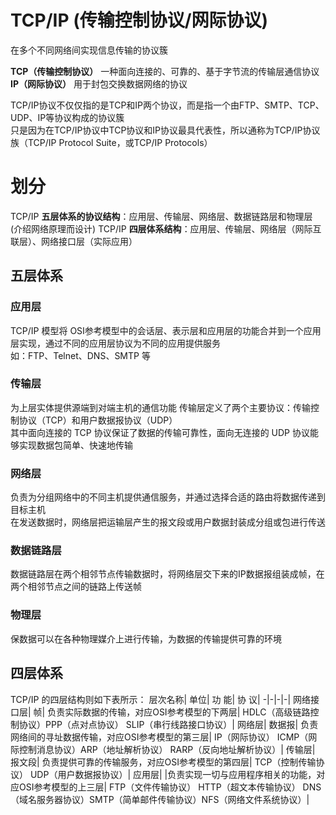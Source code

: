 # TCP/IP (传输控制协议/网际协议)
在多个不同网络间实现信息传输的协议簇  

**TCP（传输控制协议）** 一种面向连接的、可靠的、基于字节流的传输层通信协议   
**IP（网际协议）** 用于封包交换数据网络的协议  

TCP/IP协议不仅仅指的是TCP和IP两个协议，而是指一个由FTP、SMTP、TCP、UDP、IP等协议构成的协议簇    
只是因为在TCP/IP协议中TCP协议和IP协议最具代表性，所以通称为TCP/IP协议族（TCP/IP Protocol Suite，或TCP/IP Protocols）

# 划分
TCP/IP **五层体系的协议结构**：应用层、传输层、网络层、数据链路层和物理层 (介绍网络原理而设计)
TCP/IP **四层体系结构**：应用层、传输层、网络层（网际互联层）、网络接口层（实际应用）
## 五层体系
### 应用层
TCP/IP 模型将 OSI参考模型中的会话层、表示层和应用层的功能合并到一个应用层实现，通过不同的应用层协议为不同的应用提供服务  
如：FTP、Telnet、DNS、SMTP 等
### 传输层
为上层实体提供源端到对端主机的通信功能
传输层定义了两个主要协议：传输控制协议（TCP）和用户数据报协议（UDP）  
其中面向连接的 TCP 协议保证了数据的传输可靠性，面向无连接的 UDP 协议能够实现数据包简单、快速地传输
### 网络层
负责为分组网络中的不同主机提供通信服务，并通过选择合适的路由将数据传递到目标主机  
在发送数据时，网络层把运输层产生的报文段或用户数据封装成分组或包进行传送  
### 数据链路层
数据链路层在两个相邻节点传输数据时，将网络层交下来的IP数据报组装成帧，在两个相邻节点之间的链路上传送帧
### 物理层
保数据可以在各种物理媒介上进行传输，为数据的传输提供可靠的环境

## 四层体系
TCP/IP 的四层结构则如下表所示：
层次名称|	单位|	功 能|	协 议|
-|-|-|-|
网络接口层|	帧|	负责实际数据的传输，对应OSI参考模型的下两层|	HDLC（高级链路控制协议）PPP（点对点协议） SLIP（串行线路接口协议）|
网络层|	数据报|	负责网络间的寻址数据传输，对应OSI参考模型的第三层|	IP（网际协议） ICMP（网际控制消息协议）ARP（地址解析协议） RARP（反向地址解析协议）|
传输层|	报文段|	负责提供可靠的传输服务，对应OSI参考模型的第四层|	TCP（控制传输协议） UDP（用户数据报协议）|
应用层|		|负责实现一切与应用程序相关的功能，对应OSI参考模型的上三层|	FTP（文件传输协议） HTTP（超文本传输协议） DNS（域名服务器协议）SMTP（简单邮件传输协议）NFS（网络文件系统协议）|
